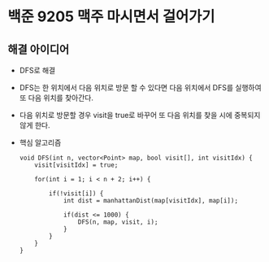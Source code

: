 # 백준 9205 맥주 마시면서 걸어가기

## 해결 아이디어

- DFS로 해결

- DFS는 한 위치에서 다음 위치로 방문 할 수 있다면 다음 위치에서 DFS를 실행하여 또 다음 위치를 찾아간다.

- 다음 위치로 방문할 경우 visit을 true로 바꾸어 또 다음 위치를 찾을 시에 중복되지 않게 한다.

- 핵심 알고리즘

  ```
  void DFS(int n, vector<Point> map, bool visit[], int visitIdx) {
      visit[visitIdx] = true;
  
      for(int i = 1; i < n + 2; i++) {
  
          if(!visit[i]) {
              int dist = manhattanDist(map[visitIdx], map[i]);
  
              if(dist <= 1000) {
                  DFS(n, map, visit, i);
              }
          }
      }
  }
  
  ```

  